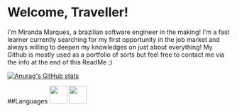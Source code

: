 # Welcome, Traveller!
I'm Miranda Marques, a brazilian software engineer in the making! I'm a fast learner currently searching for my first opportunity in the job market and always willing to deepen my knowledges on just about everything!
My Github is mostly used as a portfolio of sorts but feel free to contact me via the info at the end of this ReadMe ;) 

<!--
**OMirandinha/OMirandinha** is a ✨ _special_ ✨ repository because its `README.md` (this file) appears on your GitHub profile.

Here are some ideas to get you started:




          



- 🔭 I’m currently working on ...
- 🌱 I’m currently learning ...
- 👯 I’m looking to collaborate on ...
- 🤔 I’m looking for help with ...
- 💬 Ask me about ...
- 📫 How to reach me: ...
- 😄 Pronouns: ...
- ⚡ Fun fact: ...
-->

[![Anurag's GitHub stats](https://github-readme-stats.vercel.app/api?username=OMirandinha)](https://github.com/anuraghazra/github-readme-stats)

##Languages
<img loading="lazy" img src="https://cdn.jsdelivr.net/gh/devicons/devicon@latest/icons/python/python-original.svg" width="40" height="40"/> <img loading="lazy" img src="https://cdn.jsdelivr.net/gh/devicons/devicon@latest/icons/java/java-original.svg" width="40" height="40"/>
